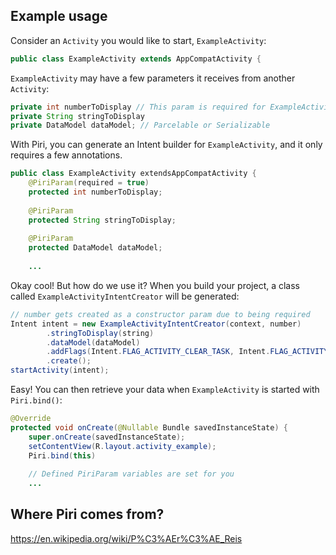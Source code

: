 ## Example usage

Consider an `Activity` you would like to start, `ExampleActivity`:
```java
public class ExampleActivity extends AppCompatActivity {
```

`ExampleActivity` may have a few parameters it receives from another `Activity`:
```java
private int numberToDisplay // This param is required for ExampleActivity to start successfully!
private String stringToDisplay
private DataModel dataModel; // Parcelable or Serializable
```

With Piri, you can generate an Intent builder for `ExampleActivity`, and it only requires a few annotations.
```java
public class ExampleActivity extendsAppCompatActivity {    
    @PiriParam(required = true)
    protected int numberToDisplay;
    
    @PiriParam
    protected String stringToDisplay;
    
    @PiriParam
    protected DataModel dataModel;
    
    ...
```

Okay cool! But how do we use it?
When you build your project, a class called `ExampleActivityIntentCreator` will be generated:
```java
// number gets created as a constructor param due to being required
Intent intent = new ExampleActivityIntentCreator(context, number)
        .stringToDisplay(string)
        .dataModel(dataModel)
        .addFlags(Intent.FLAG_ACTIVITY_CLEAR_TASK, Intent.FLAG_ACTIVITY_NEW_TASK)
        .create();
startActivity(intent);
```

Easy! You can then retrieve your data when `ExampleActivity` is started with `Piri.bind()`:
```java
@Override
protected void onCreate(@Nullable Bundle savedInstanceState) {
    super.onCreate(savedInstanceState);
    setContentView(R.layout.activity_example);
    Piri.bind(this)
    
    // Defined PiriParam variables are set for you
    ...
```

## Where Piri comes from?
https://en.wikipedia.org/wiki/P%C3%AEr%C3%AE_Reis
